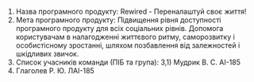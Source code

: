 1) Назва програмного продукту: Rewired - Переналаштуй своє життя!
2) Мета програмного продукту: Підвищення рівня доступності програмного продукту для всіх соціальних рівнів. Допомога користувачам в налагодженні життєвого ритму, саморозвитку і особистісному зростанні, шляхом позбавлення від залежностей і шкідливих звичок.
3) Список учасників команди (ПІБ та група):
3,1) Мудрик В. С. AI-185
32) Глаголев Р. Ю. ЛAI-185
